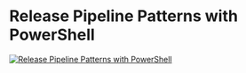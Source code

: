 # Release Pipeline Patterns with PowerShell

[![Release Pipeline Patterns with PowerShell](https://i2.ytimg.com/vi/5luh47RXJ04/hqdefault.jpg "Release Pipeline Patterns with PowerShell")](https://www.youtube.com/watch?v=5luh47RXJ04)



